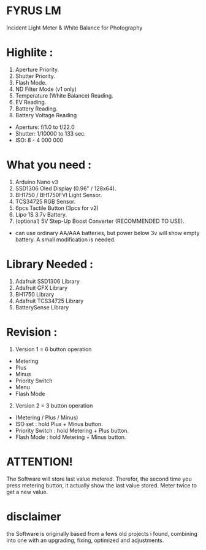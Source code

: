 # FYRUS LM
Incident Light Meter &amp; White Balance for Photography


# Highlite :

1. Aperture Priority.
2. Shutter Priority.
3. Flash Mode.
4. ND Filter Mode (v1 only)
5. Temperature (White Balance) Reading.
6. EV Reading.
7. Battery Reading.
8. Battery Voltage Reading

- Aperture: f/1.0 to f/22.0
- Shutter: 1/10000 to 133 sec.
- ISO: 8 - 4 000 000



# What you need :

1. Arduino Nano v3
2. SSD1306 Oled Display (0.96" / 128x64).
3. BH1750 / BH1750FVI Light Sensor.
4. TCS34725 RGB Sensor.
5. 6pcs Tactile Button (3pcs for v2)
6. Lipo 1S 3.7v Battery.
7. (optional) 5V Step-Up Boost Converter (RECOMMENDED TO USE).

* can use ordinary AA/AAA batteries, but power below 3v will show empty battery. A small modification is needed.


# Library Needed :

1. Adafruit SSD1306 Library
2. Adafruit GFX Library
3. BH1750 Library
4. Adafruit TCS34725 Library
5. BatterySense Library


# Revision :

1. Version 1 = 6 button operation
- Metering
- Plus
- Minus
- Priority Switch
- Menu
- Flash Mode

2. Version 2 = 3 button operation
- (Metering / Plus / Minus)
- ISO set : hold Plus + Minus button.
- Priority Switch : hold Metering + Plus button.
- Flash Mode : hold Metering + Minus button.

# ATTENTION!
The Software will store last value metered. Therefor, the second time you press metering button, it actually show the last value stored. Meter twice to get a new value.

# disclaimer

the Software is originally based from a fews old projects i found, combining into one with an upgrading, fixing, optimized and adjustments.
